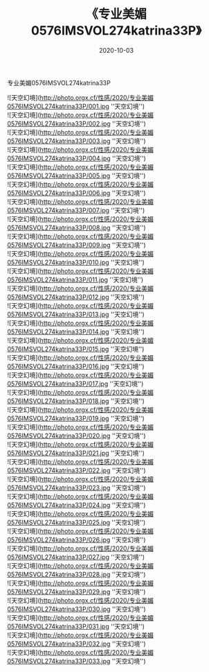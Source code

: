 ﻿---
layout: post
title:  《专业美媚0576IMSVOL274katrina33P》
date:   2020-10-03
img: http://photo.orgx.cf/性感/2020/专业美媚0576IMSVOL274katrina33P/000.jpg
tags: [美女, 性感, 泳衣]
---

专业美媚0576IMSVOL274katrina33P



![天空幻境](http://photo.orgx.cf/性感/2020/专业美媚0576IMSVOL274katrina33P/001.jpg ''天空幻境'') <br>
![天空幻境](http://photo.orgx.cf/性感/2020/专业美媚0576IMSVOL274katrina33P/002.jpg ''天空幻境'') <br>
![天空幻境](http://photo.orgx.cf/性感/2020/专业美媚0576IMSVOL274katrina33P/003.jpg ''天空幻境'') <br>
![天空幻境](http://photo.orgx.cf/性感/2020/专业美媚0576IMSVOL274katrina33P/004.jpg ''天空幻境'') <br>
![天空幻境](http://photo.orgx.cf/性感/2020/专业美媚0576IMSVOL274katrina33P/005.jpg ''天空幻境'') <br>
![天空幻境](http://photo.orgx.cf/性感/2020/专业美媚0576IMSVOL274katrina33P/006.jpg ''天空幻境'') <br>
![天空幻境](http://photo.orgx.cf/性感/2020/专业美媚0576IMSVOL274katrina33P/007.jpg ''天空幻境'') <br>
![天空幻境](http://photo.orgx.cf/性感/2020/专业美媚0576IMSVOL274katrina33P/008.jpg ''天空幻境'') <br>
![天空幻境](http://photo.orgx.cf/性感/2020/专业美媚0576IMSVOL274katrina33P/009.jpg ''天空幻境'') <br>
![天空幻境](http://photo.orgx.cf/性感/2020/专业美媚0576IMSVOL274katrina33P/010.jpg ''天空幻境'') <br>
![天空幻境](http://photo.orgx.cf/性感/2020/专业美媚0576IMSVOL274katrina33P/011.jpg ''天空幻境'') <br>
![天空幻境](http://photo.orgx.cf/性感/2020/专业美媚0576IMSVOL274katrina33P/012.jpg ''天空幻境'') <br>
![天空幻境](http://photo.orgx.cf/性感/2020/专业美媚0576IMSVOL274katrina33P/013.jpg ''天空幻境'') <br>
![天空幻境](http://photo.orgx.cf/性感/2020/专业美媚0576IMSVOL274katrina33P/014.jpg ''天空幻境'') <br>
![天空幻境](http://photo.orgx.cf/性感/2020/专业美媚0576IMSVOL274katrina33P/015.jpg ''天空幻境'') <br>
![天空幻境](http://photo.orgx.cf/性感/2020/专业美媚0576IMSVOL274katrina33P/016.jpg ''天空幻境'') <br>
![天空幻境](http://photo.orgx.cf/性感/2020/专业美媚0576IMSVOL274katrina33P/017.jpg ''天空幻境'') <br>
![天空幻境](http://photo.orgx.cf/性感/2020/专业美媚0576IMSVOL274katrina33P/018.jpg ''天空幻境'') <br>
![天空幻境](http://photo.orgx.cf/性感/2020/专业美媚0576IMSVOL274katrina33P/019.jpg ''天空幻境'') <br>
![天空幻境](http://photo.orgx.cf/性感/2020/专业美媚0576IMSVOL274katrina33P/020.jpg ''天空幻境'') <br>
![天空幻境](http://photo.orgx.cf/性感/2020/专业美媚0576IMSVOL274katrina33P/021.jpg ''天空幻境'') <br>
![天空幻境](http://photo.orgx.cf/性感/2020/专业美媚0576IMSVOL274katrina33P/022.jpg ''天空幻境'') <br>
![天空幻境](http://photo.orgx.cf/性感/2020/专业美媚0576IMSVOL274katrina33P/023.jpg ''天空幻境'') <br>
![天空幻境](http://photo.orgx.cf/性感/2020/专业美媚0576IMSVOL274katrina33P/024.jpg ''天空幻境'') <br>
![天空幻境](http://photo.orgx.cf/性感/2020/专业美媚0576IMSVOL274katrina33P/025.jpg ''天空幻境'') <br>
![天空幻境](http://photo.orgx.cf/性感/2020/专业美媚0576IMSVOL274katrina33P/026.jpg ''天空幻境'') <br>
![天空幻境](http://photo.orgx.cf/性感/2020/专业美媚0576IMSVOL274katrina33P/027.jpg ''天空幻境'') <br>
![天空幻境](http://photo.orgx.cf/性感/2020/专业美媚0576IMSVOL274katrina33P/028.jpg ''天空幻境'') <br>
![天空幻境](http://photo.orgx.cf/性感/2020/专业美媚0576IMSVOL274katrina33P/029.jpg ''天空幻境'') <br>
![天空幻境](http://photo.orgx.cf/性感/2020/专业美媚0576IMSVOL274katrina33P/030.jpg ''天空幻境'') <br>
![天空幻境](http://photo.orgx.cf/性感/2020/专业美媚0576IMSVOL274katrina33P/031.jpg ''天空幻境'') <br>
![天空幻境](http://photo.orgx.cf/性感/2020/专业美媚0576IMSVOL274katrina33P/032.jpg ''天空幻境'') <br>
![天空幻境](http://photo.orgx.cf/性感/2020/专业美媚0576IMSVOL274katrina33P/033.jpg ''天空幻境'') <br>